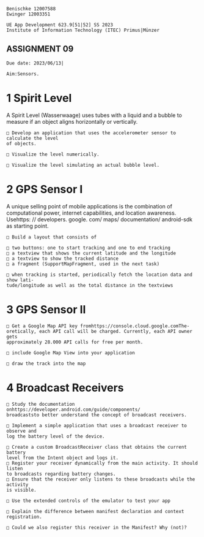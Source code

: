 ```
Benischke 12007588
Ewinger 12003351
```
```
UE App Development 623.9[51|52] SS 2023
Institute of Information Technology (ITEC) Primus|Münzer
```
## ASSIGNMENT 09

```
Due date: 2023/06/13|
```
```
Aim:Sensors.
```
# 1 Spirit Level

A Spirit Level (Wasserwaage) uses tubes with a liquid and a bubble to measure if an
object aligns horizontally or vertically.

```
□ Develop an application that uses the accelerometer sensor to calculate the level
of objects.
```
```
□ Visualize the level numerically.
```
```
□ Visualize the level simulating an actual bubble level.
```
# 2 GPS Sensor I

A unique selling point of mobile applications is the combination of computational
power, internet capabilities, and location awareness. Usehttps: // developers.
google. com/ maps/ documentation/ android-sdk as starting point.

```
□ Build a layout that consists of
```
```
□ two buttons: one to start tracking and one to end tracking
□ a textview that shows the current latitude and the longitude
□ a textview to show the tracked distance
□ a fragment (SupportMapFragment, used in the next task)
```
```
□ when tracking is started, periodically fetch the location data and show lati-
tude/longitude as well as the total distance in the textviews
```
# 3 GPS Sensor II

```
□ Get a Google Map API key fromhttps://console.cloud.google.comThe-
oretically, each API call will be charged. Currently, each API owner gets
approximately 28.000 API calls for free per month.
```
```
□ include Google Map View into your application
```
```
□ draw the track into the map
```



# 4 Broadcast Receivers

```
□ Study the documentation onhttps://developer.android.com/guide/components/
broadcaststo better understand the concept of broadcast receivers.
```
```
□ Implement a simple application that uses a broadcast receiver to observe and
log the battery level of the device.
```
```
□ Create a custom BroadcastReceiver class that obtains the current battery
level from the Intent object and logs it.
□ Register your receiver dynamically from the main activity. It should listen
to broadcasts regarding battery changes.
□ Ensure that the receiver only listens to these broadcasts while the activity
is visible.
```
```
□ Use the extended controls of the emulator to test your app
```
```
□ Explain the difference between manifest declaration and context registration.
```
```
□ Could we also register this receiver in the Manifest? Why (not)?
```



